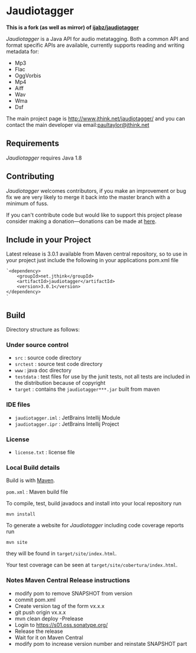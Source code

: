 # Jaudiotagger

**This is a fork (as well as mirror) of [ijabz/jaudiotagger](https://bitbucket.org/ijabz/jaudiotagger/src/master/)**

*Jaudiotagger* is a Java API for audio metatagging. Both a common API and format
specific APIs are available, currently supports reading and writing metadata for:

- Mp3
- Flac
- OggVorbis
- Mp4
- Aiff
- Wav
- Wma
- Dsf

The main project page is http://www.jthink.net/jaudiotagger/ and you can contact the main developer via email:paultaylor@jthink.net

## Requirements

*Jaudiotagger* requires Java 1.8

## Contributing

*Jaudiotagger* welcomes contributors, if you make an improvement or bug fix we are
very likely to merge it back into the master branch with a minimum of fuss.

If you can't contribute code but would like to support this project please consider
making a donation—donations can be made at
[here](http://www.jthink.net/jaudiotagger/donate.jsp).

## Include in your Project

Latest release is 3.0.1 available from Maven central repository, so to use in your project just include
the following in your applications pom.xml file

    `<dependency>
        <groupId>net.jthink</groupId>
        <artifactId>jaudiotagger</artifactId>
        <version>3.0.1</version>
    </dependency>
    ` 

## Build

Directory structure as follows:

### Under source control

- `src`                  : source code directory
- `srctest`              : source test code directory
- `www`                  : java doc directory
- `testdata`             : test files for use by the junit tests, not all tests are included in the distribution because of copyright
- `target`               : contains the `jaudiotagger***.jar` built from maven

### IDE files

- `jaudiotagger.iml`     : JetBrains Intellij Module
- `jaudiotagger.ipr`     : JetBrains Intellij Project

### License

- `license.txt` : license file
 
### Local Build details

Build is with [Maven](http://maven.apache.org).

   `pom.xml` : Maven build file

To compile, test, build javadocs and install into your local repository run

    mvn install


To generate a website for *Jaudiotagger* including code coverage reports run

    mvn site

they will be found in `target/site/index.html`.

Your test coverage can be seen at `target/site/cobertura/index.html`.

### Notes Maven Central Release instructions
- modify pom to remove SNAPSHOT from version
- commit pom.xml
- Create version tag of the form vx.x.x
- git push origin vx.x.x 
- mvn clean deploy -Prelease
- Login to https://s01.oss.sonatype.org/
- Release the release
- Wait for it on Maven Central
- modify pom to increase version number and reinstate SNAPSHOT part